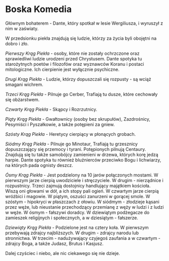 # Boska Komedia

Głównym bohaterem - Dante, który spotkał w lesie Wergiliusza, i wyruszył z nim w zaświaty.

W przedsionku piekła znajdują się ludzie, którzy za życia byli obojętni na dobro i zło.

*Pierwszy Krąg Piekła* - osoby, które nie zostały ochrzczone oraz sprawiedliwi ludzie urodzeni przed Chrystusem. Dante spotyka tu starożytnych poetów i filozofów oraz wyznawców Koranu i postaci mitologiczne. Ich cierpienie jest wyłącznie psychiczne.

*Drugi Krąg Piekła* - Ludzie, którzy dopuszczali się rozpusty - są wciąż smagani wichrem.

*Trzeci Krąg Piekła* - Pilnuje go Cerber, Trafiają tu dusze, które cechowały się obżarstwem.

*Czwarty Krąg Piekła* - Skąpcy i Rozrzutnicy.

*Piąty Krąg Piekła* - Gwałtownicy (osoby bez skrupułów), Zazdrośnicy, Pesymiści i Pyszałkowie, a także potępieni za gniew.

*Szósty Krąg Piekła* - Heretycy cierpiący w płonących grobach.

*Siódmy Krąg Piekła* - Pilnuje go Minotaur, Trafiają tu grzesznicy dopuszczający się przemocy i tyrani. Potępionych pilnują Centaury. Znajdują się tu także samobójcy zamienieni w drzewa, których korę jedzą harpie. Dante spotyka tu również bluźnierców przeciwko Bogu i lichwiarzy, na których pada ognisty deszcz. 

*Ósmy Krąg Piekła* - Jest podzielony na 10 jarów połączonych mostami. W pierwszym jarze cierpią uwodziciele i stręczyciele. W drugim - nierządnice i rozpustnicy. Trzeci zajmują dostojnicy handlujący majątkiem kościoła. Wiszą oni głowami w dół, a ich stopy pali ogień. W czwartym jarze cierpią wróżbici i magowie. W piątym, oszuści zanurzeni w gorącej smole. W szóstym - hipokryci w płaszczach z ołowiu. W siódmym - złodzieje kąsani przez węże, lub nieustanie przechodzący przemianę z węży w ludzi i z ludzi w węże. W ósmym - fałszywi doradcy. W dziewiątym podżegacze do zamieszek religijnych i społecznych, a w dziesiątym - fałszerze.

*Dziewiąty Krąg Piekła* - Podzielone jest na cztery koła. W pierwszym przebywają zdrajcy najbliższych. W drugim - zdrajcy narodu lub stronnictwa. W trzecim - nadużywający czyjegoś zaufania a w czwartym - zdrajcy Boga, a także Judasz, Brutus i Kasjusz.

Dalej czyściec i niebo, ale nic ciekawego się nie dzieje.
